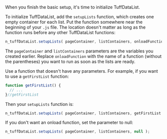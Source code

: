 When you finish the basic setup, it's time to initialize TuffDataList.

To initialize TuffDataList, add the `setupLists` function, which creates one empty container for each list.
Put the function somewhere near the beginning of your `.js` file. The location doesn't matter
as long as the function runs before any other TuffDataList functions:

```javascript
n_tuffDataList.setupLists( pageContainer, listContainers, onloadFunction );
```

The `pageContainer` and `listContainers` parameters are the variables you created earlier.
Replace `onloadFunction` with the name of a function (without the parentheses)
you want to run as soon as the lists are ready.

Use a function that doesn't have any parameters.
For example, if you want to use a `getFirstList` function:

```javascript
function getFirstList() {
  // ...
}//getFirstList
```
Then your `setupLists` function is:

```javascript
n_tuffDataList.setupLists( pageContainer, listContainers, getFirstList );
```

If you don't want an onload function, set the parameter to null:

```javascript
n_tuffDataList.setupLists( pageContainer, listContainers, null );
```